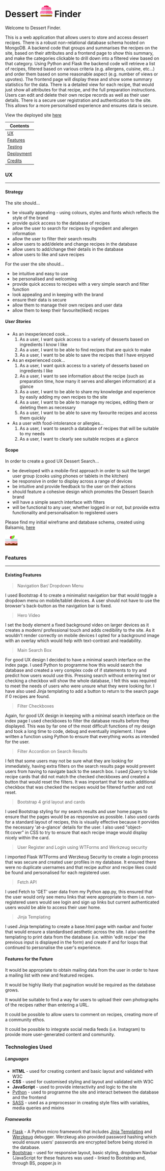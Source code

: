 # Dessert <img src="static/img/cake1.png" height="40" width="40"> Finder

Welcome to Dessert Finder. 

This is a web application that allows users to store and access dessert recipes. There is a robust non-relational database schema hosted on MongoDB. A backend code that groups and summarises the recipes on the site, based on their attributes and a frontend page to show this summary, and make the categories clickable to drill down into a filtered view based on that category. Using Python and Flask the backend code will retrieve a list of recipes, filtered based on various criteria (e.g. allergens, cuisine, etc…) and order them based on some reasonable aspect (e.g. number of views or upvotes). The frontend page will display these and show some summary statistics for the data.
There is a detailed view for each recipe, that would just show all attributes for that recipe, and the full preparation instructions. Users can edit and delete their own recipe records as well as their user details.
There is a secure user registration and authentication to the site. This allows for a more personalised experience and ensures data is secure.

View the deployed site [here](https://dessert-search-ms3ag.herokuapp.com)

| Contents  |
|-----------|
|[UX](#UX) |
|[Features](#Features)|
|[Testing](#Testing)|
|[Deployment](#Deployment)|
|[Credits](#Credits)|

### UX
___

#### Strategy

The site should...

* be visually appealing - using colours, styles and fonts which reflects the style of the brand
* provide quick access to the database of recipes
* allow the user to search for recipes by ingredient and allergen information
* allow the user to filter their search results
* allow users to add/delete and change recipes in the database
* allow users to add/change their details in the database
* allow users to like and save recipes

For the user the site should...

* be intuitive and easy to use
* be personalised and welcoming
* provide quick access to recipes with a very simple search and filter function
* look appealing and in keeping with the brand
* ensure their data is secure
* allow them to manage their own recipes and user data
* allow them to keep their favourite(liked) recipes


##### User Stories

* As an inexperienced cook... 
    1. As a user, I want quick access to a variety of desserts based on ingredients I know I like
    2. As a user, I want to be able to find recipes that are quick to make
    3. As a user, I want to be able to save the recipes that I have enjoyed
* As an experienced cook...
    1. As a user, I want quick access to a variety of desserts based on ingredients I like
    2. As a user, I want to see information about the recipe (such as preparation time, how many it serves and allergen information) at a glance
    3. As a user, I want to be able to share my knowledge and experience by easily adding my own recipes to the site
    4. As a user, I want to be able to manage my recipes, editing them or deleting them as necessary
    5. As a user, I want to be able to save my favourite recipes and access them quickly
* As a user with food-intolerance or allergies...
    1. As a user, I want to search a database of recipes that will be suitable to my needs
    2. As a user, I want to clearly see suitable recipes at a glance

#### Scope

In order to create a good UX Dessert Search...

* be developed with a mobile-first approach in order to suit the target user group (cooks using phones or tablets in the kitchen)
* be responsive in order to display across a range of devices
* be intuitive and provide feedback to the user on their actions
* should feature a cohesive design which promotes the Dessert Search brand
* will have a simple search interface with filters
* will be functional to any user, whether logged in or not, but provide extra functionality and personalisation to registered users

Please find my initial wireframe and database schema, created using Balsamiq, [here](development/wireframes/DessertSearch.pdf)

<img src="static/img/cake2.png" height="40" width="40">

### Features
___

#### Existing Features

> Navigation Bar/ Dropdown Menu

I used Bootstrap 4 to create a minimalist navigation bar that would toggle a dropdown menu on mobile/tablet devices. A user should not have to use the browser's back-button as the navigation bar is fixed. 

> Hero Video

I set the body element a fixed background video on larger devices as it creates a modern/ professional touch and adds credibility to the site. As it wouldn't render correctly on mobile devices I opted for a background image with an overlay which would help with text-contrast and readability.

> Main Search Box

For good UX design I decided to have a minimal search interface on the index page. I used Python to programme how this would search the database and created a very complex code of if statements to try and predict how users would use this. Pressing search without entering text or checking a checkbox will show the whole database, I felt this was required to meet the needs of users who were unsure what they were looking for. I have also used Jinja templating to add a button to return to the search page if 0 recipes are found.

> Filter Checkboxes

Again, for good UX design in keeping with a minimal search interface on the index page I used checkboxes to filter the database results before they displayed. This was by far one of the most difficult functions of my design and took a long time to code, debug and eventually implement. I have written a function using Python to ensure that everything works as intended for the user.

> Filter Accordion on Search Results

I felt that some users may not be sure what they are looking for immediately, having extra filters on the search results page would prevent users from having to navigate back to the search box. I used jQuery to hide recipe cards that did not match the checked checkboxes and created a button that would reset the filters. It was important that for each additional checkbox that was checked the recipes would be filtered further and not reset.

> Bootstrap 4 grid layout and cards

I used Bootstrap styling for my search results and user home pages to ensure that the pages would be as responsive as possible. I also used cards for a standard layout of recipes, this is visually effective because it porvides the necessary 'at-a-glance' details for the user. I also used "object-fit:cover" in CSS to try to ensure that each recipe image would display nicely within the card.

> User Register and Login using WTForms and Werkzeug security

I imported Flask WTForms and Werzkeug Security to create a login process that was secure and created user profiles in my database. It ensured there were no duplicate usernames and that recipe author and recipe likes could be found and personalised for each registered user.

> Fetch API

I used Fetch to 'GET' user data from my Python app.py, this ensured that the user would only see menu links that were appropriate to them i.e. non-registered users would see login and sign up links but current authenticated users would be able to access their user home.

> Jinja Templating

I used Jinja templating to create a base.html page with navbar and footer that would ensure a standardised aesthetic across the site. I also used the templating to print data from the database (i.e. within 'edit recipe' the previous input is displayed in the form) and create if and for loops that continued to personalise the user's experience.

#### Features for the Future

It would be appropriate to obtain mailing data from the user in order to have a mailing list with new and featured recipes.

It would be highly likely that pagination would be required as the database grows.

It would be suitable to find a way for users to upload their own photographs of the recipes rather than entering a URL.

It could be possible to allow users to comment on recipes, creating more of a community ethos.

It could be possible to integrate social media feeds (i.e. Instagram) to provide more user-generated content and community.

### Technologies Used

##### Languages

* **HTML** - used for creating content and basic layout and validated with W3C
* **CSS** - used for customised styling and layout and validated with W3C
* **JavaScript** - used to provide interactivity and logic to the site
* [Python](https://www.python.org/) - used to programme the site and interact between the database and the frontend
* [SASS](https://sass-lang.com/) - used as a preprocessor in creating style files with variables, media queries and mixins

##### Frameworks

* [Flask](http://flask.pocoo.org/) - A Python micro framework that includes [Jinja Templating](http://jinja.pocoo.org/) and [Werzkeug](https://werkzeug.palletsprojects.com/en/0.15.x/) debugger. Werzkeug also provided password hashing which would ensure users' passwords are encrypted before being stored in the database.
* [Bootstrap](https://getbootstrap.com/) - used for responsive layout, basic styling, dropdown Navbar (JavaScript for these features was used - linked to Bootstrap and, through BS, popper.js in <script> tags)

##### Tools

* [PyMongo](https://api.mongodb.com/python/current/) - An API which provides tools for working with MongoDB in Python
* [MongoDB](https://www.mongodb.com/) - non-relational document style database used to store the recipes and users for Dessert Search
* [WTForms](https://wtforms.readthedocs.io/en/stable/) - An API which provides form classes for ease of managing form data in Python
* [CSS Minifier](https://cssminifier.com/) - used to minify my CSS data for deployment
* [Favicon Generator](https://www.favicon.cc/?) - I used this to generate a Favicon
* [W3C Validator](https://validator.w3.org/) - HTML Validator 
* [W3C CSS Validator](https://jigsaw.w3.org/css-validator/) - CSS Validator
* [PyCodeStyle](https://pypi.org/project/pycodestyle/) - Python Validator
* [JSLint](https://www.jslint.com/) - JS Validator
* [Cloud9 IDE](https://ide.c9.io/) - this was the IDE where I developed and tested my application
* **Git** - I pushed my files using **Git**, storing them in a repository on **GitHub**
* [Heroku](https://heroku.com/) - I deployed my finished site through Heroku
* [Chrome Developer Tools](https://developers.google.com/web/tools/chrome-devtools/) - used to test and check my work throughout the development process

##### Libraries

* [jQuery](https://jquery.com/) - JavaScript library used to connect with APIs and custom-code for the site which allows for DOM manipulation
* [Google Fonts](https://fonts.google.com/) - used for customised fonts
* [Font Awesome](https://fontawesome.com/) - used for links and icons to make the site more appealing


### Testing
___

#### Manual and Automated Testing

Manual testing was done for all CRUD operations from the database as well as for all links, buttons and forms in the site. I used Werkzeug Debugger throughout the development process to immediately flag errors when running my app.py file.

I created a [test.py](development/testing/testdb.py) file that tested the connection to my database, ensuring data was inserted in a suitable manner and was returned to the console when requested.

Throughout the process I continually manually tested the frontend, by saving my work in the IDE and running it in Google Chrome. I used Chrome Developer Tools to ensure that my site was responsive and functioned in all screen sizes and that my styling was applied appropriately throughout. 

I set ```console.logs``` and ```debugger``` statements throughout my js files in order to debug through the console.

I used jQuery to manipulate the DOM in Chrome Developer Tools in order to test my code visually before writing it within the script.

I had several users log in and out of the website searching, adding, editing and deleting (CRUD) the recipes. This was to ensure that only registered users were able to delete/edit their own recipes. It also verified that the correct author showed up for each recipe. 

#### Responsiveness

I tested my project throughout development using Chrome Developer Tools to check the site was responsive. I continually made adjustments to my media-queries in CSS to ensure it looked good at all screen-widths, however I realised my laptop had a different screen size to the standard. I began to investigate a range of screen sizes and realised the best option was just to make it as responsive as I possibly could!

#### Bugs

There were several issues with my Python code, however, using the Werkzeug Debugger allowed for an immediate fix. I used the documentation for Flask, PyMongo and MongoDB to help solve any problems. I found it very difficult to get a search function that would search text and use checkboxes. I eventually had code that would work in every instance although I am aware that it could be neater.

There was a 500 error displaying in the console when Fetch was trying to retrieve login details from an anonymous user. I've run out of time on my project to fix this issue but I'd look into an if statement in the fetch function or in python to catch this.

There was a 400 error in the console for the favicon. I created a favicon.

There is a known issue with the 'back' button on the view recipe pages, as they return to the main search page in this instance they require form resubmission. I have looked into this in various developer support resources but have yet to find a fix. Essentially I want to go back and refresh the page automatically for the user, just like using the browser back button. When a user liked a recipe and then clicked the back button it took them back to view recipe with an active like recipe button again. I fixed this by searching the current url for 'like_recipe', if it was located the back button would go back by 2 pages.
*I have decided to send the user back to Search Results temporarily, as I feel the user's experience would be blighted by an ERR_CACHE_MISS page and the alternative of having to reset the filters or pressing the browser's back button would provide a less negative experience for the user. I then had to create a back to user home button*

There is an issue with the recipe description and method not rendering correctly, they render as input in the terminal when printed but do not when rendered in the HTML template, I have attempted to fix this but there are sometimes two full stops at the end of the text. I am continuing to look for a fix.

There is also an issue with duplicate ingredients not showing up, this is because I currently have each ingredient set as a key in the database and therefore can't have duplicates. I will continue to look into this.

There have been several issues throughout development with my JS code breaking, I worked hard using console.logs and debuggers to pinpoint errors and fix them. There shouldn't be any errors displaying in the console except for the above 500 error, intermittently.

There was a security issue related to the app.py view where the database string was returned in the URL. This could enable people to find and access the dtabase. I quickly fixed the URL parameter to be the user._id rather than users._id.

### Deployment
___

#### How to Install Dessert Finder

1. From your terminal enter `git clone https://github.com/paperclippete/Milestone3.git` to clone the project and download to your IDE

2. Set up your Virtual Environment Variables 
    * this can be done by creating folder named .venv to hold your variables and importing them into your app.py
    * this can be done in your IDE bash terminal - e.g. cd .. to your root directory and type `nano.bashrc` and type in your important environment variables
    
    * Your environment variables should not be committed to git*


3. You should now install the requirements by typing `$ sudo pip3 -r install requirements.txt`

4. You will also have to create your own database to get full functionality from the project. [MongoDB](https://www.mongodb.com/) is free and easy to use. 

> Within my Database I had two collections, recipes and users

``` 
    recipes
    {
    _id: ObjectId("5cfd48d8b93f0ccb1dcbe754")
    ingredients: Object
        key: "value"
    dairy_free: bool
    gluten_free: bool
    main_ingredient: "string"
    recipe_description: "string"
    title: "string"
    image: "string"
    method: "string"
    author: "string"
    vegan: bool
    prep_time: "string"
    serves: "string"
    like_count: Int
    likes: Array
        0: ObjectId("5cfd48d8b93f0ccb1dcbe754")
    }
    
    users
    { 
    id: ObjectId("5cfd4210b93f0ccb1dcbe74f")
    last_name: "string"
    first_name: "string"
    password: "string" (hashed)
    username: "string"
    }
```    

#### How to Deploy your Site

I committed my code to GitHub at regular intervals. I am now using git more often, making sure to give detailed commit messages as I know it provides version control.

1. In order to deploy the site to Heroku, you must create a Procfile and requirements.txt. *These will tell Heroku how to run your app.*
    * To create a Procfile - `echo web: python (your filename).py > Procfile ` 
    * To create a requirements.txt - `sudo pip3 freeze --local > requirements.txt ` 

2. Next, log into Heroku and set up the remote.
    ``` 
    
 
    heroku login  
    
    git remote add heroku(url) 


    ``` 

3. You then need to setup your Heroku Enivronment Variables and you can do this in two ways, either through the terminal or by navigating to [Heroku](http://heroku.com).

4. On navigating to the Heroku website, log in and select your app from the dashoboard.

5. Choose settings and click on 'Reveal Config Vars' and insert the environment variables that are essential for your project to run. For example, 

    > IP - 0.0.0.0 
    PORT - 8080 
    MONGO_URI - mongodb+srv://root*your password*@myfirstcluster-ug8tc.mongodb.net/*your database*?retryWrites=true 
    DB_NAME - *your database name*
    SECRET KEY - *create a secret key*
    
    * You should never reveal any of these environment variables to ensure you maintain the security of your database *

6. You should then send your committed code to Heroku using `git push heroku master` and view your deployed site on the URL provided within your Heroku dashboard.

#### Differences between Development and Deployed version

The difference between the deployed version and the development version is that I'm using a minified CSS file whereas I used SASS to compile my styling during development. I also set the debug to false for deployment.

### Credits
___

#### Content
The recipes and recipe images were inserted for testing purposes were taken from the [BBC website](https://www.bbc.co.uk/food).

The background image was from [Pexels](https://www.pexels.com/search/website%20background%20food/), the video was from [Videvo](https://www.videvo.net/). The cake images and icons were from [FlatIcon](https://www.flaticon.com/).

**This site has been created for educational purposes only**

#### Media
The images and text were sourced from the sites listed above. All images have been used for educational purposes only.

#### Acknowledgements

I used Ian Lunn's [Hover](https://ianlunn.github.io/Hover/) for my navbar link hover effects. I have clearly marked the borrowed code in my CSS.

I used [W3Schools](https://www.w3schools.com/) code as a basis for my custom checkboxes.

Throughout this project I have sought support and guidance from [Stack-Overflow](https://stackoverflow.com/), Code-Institue [Slack](https://slack.com/intl/en-gb/) Community, [W3Schools](https://www.w3schools.com/), [CSS Tricks](https://css-tricks.com/), [Pretty Printed](https://prettyprinted.com/) YouTube videos.

